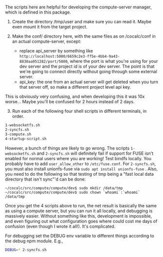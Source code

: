 The scripts here are helpful for developing the compute\-server manager, which is defined in this package.

1. Create the directory /tmp/user and make sure you can read it. Maybe even mount it from the target project.

2. Make the conf/ directory here, with the same files as on /cocalc/conf in an actual compute\-server, except:
   - replace api_server by something like `http://localhost:5000/6659c2e3-ff5e-4bb4-9a43-8830aa951282/port/5000`, where the port is what you're using for your dev server and the project id is of your dev server. The point is that we're going to connect directly without going through some external server.
   - api_key: the one from an actual server will get deleted when you turn that server off, so make a different project level api key.

This is obviously very confusing, and when developing this it was 10x worse... Maybe you'll be confused for 2 hours instead of 2 days.

3. Run each of the following four shell scripts in different terminals, in order.

```sh
1-websocketfs.sh
2-syncfs.sh
3-compute.sh
4-startup-script.sh
```

However, a bunch of things are likely to go wrong. The scripts `1-websocketfs.sh` and `2-syncfs.sh` will definitely fail if support for FUSE isn't enabled for normal users where you are working! Test bindfs locally. You probably  have to add `user_allow_other` to `/etc/fuse.conf`. For `2-syncfs.sh`, you must also install unionfs-fuse via `sudo apt install unionfs-fuse` . Also, you need to do the following so that testing of tmp being a "fast local data directory that isn't sync"'d can be done:

```
~/cocalc/src/compute/compute/dev$ sudo mkdir /data/tmp
~/cocalc/src/compute/compute/dev$ sudo chown `whoami`:`whoami` /data/tmp
```

Once you get the 4 scripts above to run, the net result is basically the same as using a compute server, but you can run it all locally, and debugging is massively easier. Without something like this, development is impossible, and even figuring out what configuration goes where could cost me days of confusion (even though I wrote it all!). It's complicated.

For debugging set the DEBUG env variable to different things according to the debug npm module. E.g.,

```sh
DEBUG=* 2-syncfs.sh
```
